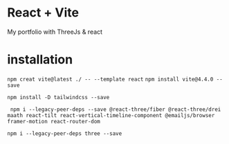 # React + Vite
My portfolio with ThreeJs & react

# installation
`npm creat vite@latest ./ -- --template react`
``npm install vite@4.4.0 --save``

``npm install -D tailwindcss --save``

```
 npm i --legacy-peer-deps --save @react-three/fiber @react-three/drei maath react-tilt react-vertical-timeline-component @emailjs/browser framer-motion react-router-dom
```

``npm i --legacy-peer-deps three --save``